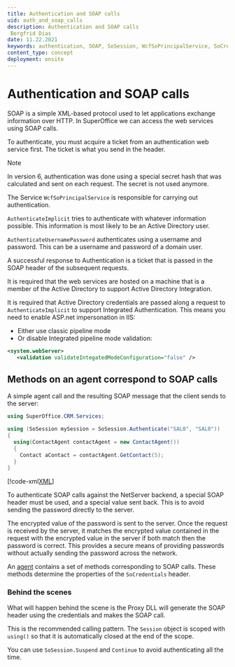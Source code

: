 ```yaml
---
title: Authentication and SOAP calls
uid: auth_and_soap_calls
description: Authentication and SOAP calls
 Bergfrid Dias
date: 11.22.2021
keywords: authentication, SOAP, SoSession, WcfSoPrincipalService, SoCredentials
content_type: concept
deployment: onsite
---
```


# Authentication and SOAP calls

SOAP is a simple XML-based protocol used to let applications exchange information over HTTP. In SuperOffice we can access the web services using SOAP calls.

To authenticate, you must acquire a ticket from an authentication web service first. The ticket is what you send in the header.

> [!NOTE]
> In version 6, authentication was done using a special secret hash that was calculated and sent on each request. The secret is not used anymore.

The Service `WcfSoPrincipalService` is responsible for carrying out authentication.

`AuthenticateImplicit` tries to authenticate with whatever information possible. This information is most likely to be an Active Directory user.

`AuthenticateUsernamePassword` authenticates using a username and password. This can be a username and password of a domain user.

A successful response to Authentication is a ticket that is passed in the SOAP header of the subsequent requests.

It is required that the web services are hosted on a machine that is a member of the Active Directory to support Active Directory Integration.

It is required that Active Directory credentials are passed along a request to `AuthenticateImplicit` to support Integrated Authentication. This means you need to enable ASP.net impersonation in IIS:

* Either use classic pipeline mode
* Or disable Integrated pipeline mode validation:

```XML
<system.webServer>
   <validation validateIntegatedModeConfiguration="false" />
```

## Methods on an agent correspond to SOAP calls

A simple agent call and the resulting SOAP message that the client sends to the server:

```csharp
using SuperOffice.CRM.Services;

using (SoSession mySession = SoSession.Authenticate("SAL0", "SAL0"))
{
  using(ContactAgent contactAgent = new ContactAgent())
  {
    Contact aContact = contactAgent.GetContact(5);
  }
}
```

[!code-xml[XML](includes/soap-env.xml)]

To authenticate SOAP calls against the NetServer backend, a special SOAP header must be used, and a special value sent back. This is to avoid sending the password directly to the server.

The encrypted value of the password is sent to the server. Once the request is received by the server, it matches the encrypted value contained in the request with the encrypted value in the server if both match then the password is correct. This provides a secure means of providing passwords without actually sending the password across the network.

An [agent][1] contains a set of methods corresponding to SOAP calls. These methods determine the properties of the `SoCredentials` header.

### Behind the scenes

What will happen behind the scene is the Proxy DLL will generate the SOAP header using the credentials and makes the SOAP call.

This is the recommended calling pattern. The `Session` object is scoped with `using()` so that it is automatically closed at the end of the scope.

You can use `SoSession.Suspend` and `Continue` to avoid authenticating all the time.

<!-- Referenced links -->
[1]: ../../../web-services/proxies/built-in.md
